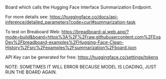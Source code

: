 Board which calls the Hugging Face Interface Summarization Endpoint.

For more details see: https://huggingface.co/docs/api-inference/detailed_parameters?code=curl#summarization-task

To test on Breaboard Web: https://breadboard-ai.web.app/?mode=build&board=https%3A%2F%2Fraw.githubusercontent.com%2FExaDev%2Fbreadboard-examples%2FHugging-Face-Clean-History%2Fsrc%2Fexamples%2Fsummarization%2Fboard.json

API Key can be generated for free: https://huggingface.co/settings/tokens

NOTE: SOMETIMES IT WILL ERROR BECAUSE MODEL IS LOADING, JUST RUN THE BOARD AGAIN.